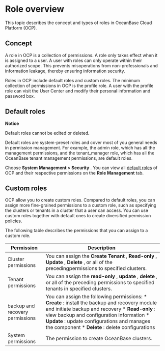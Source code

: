 Role overview 
==================================

This topic describes the concept and types of roles in OceanBase Cloud Platform (OCP). 

Concept 
----------------------------

A role in OCP is a collection of permissions. A role only takes effect when it is assigned to a user. A user with roles can only operate within their authorized scope. This prevents misoperations from non-professionals and information leakage, thereby ensuring information security. 

Roles in OCP include default roles and custom roles. The minimum collection of permissions in OCP is the profile role. A user with the profile role can visit the User Center and modify their personal information and password box.

**Default roles** 
--------------------------------------

**Notice**



Default roles cannot be edited or deleted.

Default roles are system-preset roles and cover most of you general needs in permission management. For example, the admin role, which has all the management permissions, and the tenant_manager role, which has all the OceanBase tenant management permissions, are default roles. 

Choose **System Management \> Security** . You can view all [default roles](../12.appendix/18.ocp-default-roles.md) of OCP and their respective permissions on the **Role Management** tab. 

**Custom roles** 
-------------------------------------

OCP allow you to create custom roles. Compared to default roles, you can assign more fine-grained permissions to a custom role, such as specifying the clusters or tenants in a cluster that a user can access. You can use custom roles together with default ones to create diversified permission policies. 

The following table describes the permissions that you can assign to a custom role. 


|                 **Permission**                  |                                                                                                                                                                                                                                    **Description**                                                                                                                                                                                                                                     |
|-------------------------------------------------|----------------------------------------------------------------------------------------------------------------------------------------------------------------------------------------------------------------------------------------------------------------------------------------------------------------------------------------------------------------------------------------------------------------------------------------------------------------------------------------|
| Cluster permissions                             | You can assign the **Create Tenant** , **Read-only** , **Update** , **Delete** , or all of the precedingpermissions to specified clusters.                                                                                                                                                                                                                                                                                                                                             |
| Tenant permissions                              | You can assign the **read-only** , **update** , **delete** , or all of the preceding permissions to specified tenants in specified clusters.                                                                                                                                                                                                                                                                                                                                           |
| backup and recovery permissions | You can assign the following permissions: * **Create** : install the backup and recovery module and initiate backup and recovery  * **Read-only** : view backup and configuration information  * **Update** : update configurations and manages the component  * **Delete** : delete configurations   |
| System permissions                              | The permission to create OceanBase clusters.                                                                                                                                                                                                                                                                                                                                                                                                                                           |


